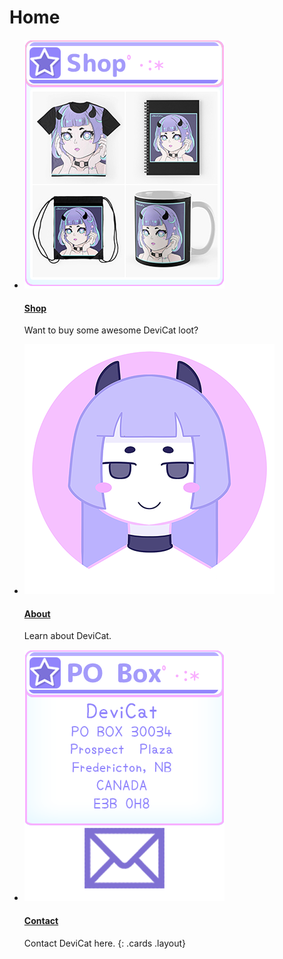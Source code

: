 # Home

* [![Shop](img/shoppanel.png)](https://devicatoutlet.redbubble.com)

  #### [Shop](http://bit.ly/DeviCatShop)

  Want to buy some awesome DeviCat loot?

* [![About](img/devicatlogofull.png)](about)

  #### [About](about)

  Learn about DeviCat.

* [![Contact](img/poboxpanel.png)](about)

  #### [Contact](about)

  Contact DeviCat here.
{: .cards .layout}
